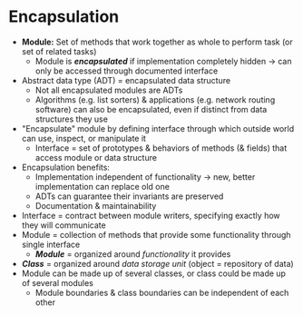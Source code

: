 # Encapsulation
* **Module:** Set of methods that work together as whole to perform task (or set of related tasks)
    * Module is ***encapsulated*** if implementation completely hidden → can only be accessed through documented interface
* Abstract data type (ADT) = encapsulated data structure
    * Not all encapsulated modules are ADTs
    * Algorithms (e.g. list sorters) & applications (e.g. network routing software) can also be encapsulated, even if distinct from data structures they use
* "Encapsulate" module by defining interface through which outside world can use, inspect, or manipulate it
    * Interface = set of prototypes & behaviors of methods (& fields) that access module or data structure
* Encapsulation benefits:
    * Implementation independent of functionality → new, better implementation can replace old one
    * ADTs can guarantee their invariants are preserved
    * Documentation & maintainability
* Interface = contract between module writers, specifying exactly how they will communicate
* Module = collection of methods that provide some functionality through single interface
    * ***Module*** = organized around *functionality* it provides
* ***Class*** = organized around *data storage unit* (object = repository of data)
* Module can be made up of several classes, or class could be made up of several modules
    * Module boundaries & class boundaries can be independent of each other
